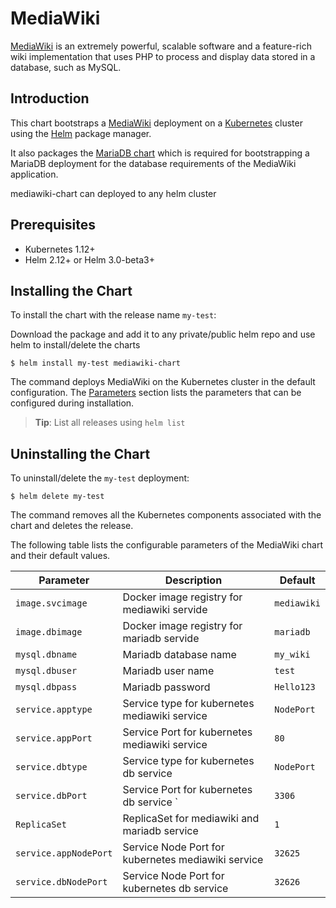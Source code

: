 # MediaWiki

[MediaWiki](https://www.mediawiki.org) is an extremely powerful, scalable software and a feature-rich wiki implementation that uses PHP to process and display data stored in a database, such as MySQL.


## Introduction

This chart bootstraps a [MediaWiki](https://github.com/wikimedia/mediawiki-docker) deployment on a [Kubernetes](http://kubernetes.io) cluster using the [Helm](https://helm.sh) package manager.

It also packages the [MariaDB chart](https://github.com/docker-library/mariadb) which is required for bootstrapping a MariaDB deployment for the database requirements of the MediaWiki application.

mediawiki-chart can deployed to any helm cluster

## Prerequisites

- Kubernetes 1.12+
- Helm 2.12+ or Helm 3.0-beta3+

## Installing the Chart

To install the chart with the release name `my-test`:

Download the package and add it to any private/public helm repo and use helm to install/delete the charts

```console
$ helm install my-test mediawiki-chart
```

The command deploys MediaWiki on the Kubernetes cluster in the default configuration. The [Parameters](#parameters) section lists the parameters that can be configured during installation.

> **Tip**: List all releases using `helm list`

## Uninstalling the Chart

To uninstall/delete the `my-test` deployment:

```console
$ helm delete my-test
```

The command removes all the Kubernetes components associated with the chart and deletes the release.

The following table lists the configurable parameters of the MediaWiki chart and their default values.

| Parameter                            | Description                                                                                            | Default                                                      |
|--------------------------------------|--------------------------------------------------------------------------------------------------------|--------------------------------------------------------------|
| `image.svcimage`	               | Docker image registry for mediawiki servide                                                            | `mediawiki`                                                  |
| `image.dbimage`       	       | Docker image registry for mariadb servide                                                              | `mariadb`      					       |
| `mysql.dbname`              	       | Mariadb database name                                                                                  | `my_wiki`                                                    |
| `mysql.dbuser`                       | Mariadb user name                                                                                      | `test`                                                  |
| `mysql.dbpass`                       | Mariadb password                                                                                       | `Hello123`                                          |
| `service.apptype`                    | Service type for kubernetes mediawiki service                                                          | `NodePort`                                                   |
| `service.appPort`                    | Service Port for kubernetes mediawiki service                                                          | `80`                                                         |
| `service.dbtype`                     | Service type for kubernetes db service                                                                 | `NodePort`                                                   |
| `service.dbPort`                     | Service Port for kubernetes db service `                                                               | `3306`                                                       |
| `ReplicaSet`                         | ReplicaSet for mediawiki and mariadb service                                                           | `1`                                                          |
| `service.appNodePort`		       | Service Node Port for kubernetes mediawiki service                                                     | `32625`                                                      |
| `service.dbNodePort`		       | Service Node Port for kubernetes db service                                                            | `32626`                                                      |

